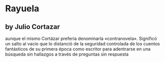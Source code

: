 <h1>Rayuela</h1>
<h2>by Julio Cortazar</h2>
<p>aunque el mismo Cortázar prefería denominarla «contranovela». Significó un salto al vacío que lo distanció de la seguridad controlada de los cuentos fantásticos de su primera época como escritor para adentrarse en una búsqueda sin hallazgos a través de preguntas sin respuesta</p>